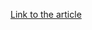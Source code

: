 [Link to the article](http://researchcenter.paloaltonetworks.com/2015/04/unit-42-identifies-new-dragonok-backdoor-malware-deployed-against-japanese-targets/)
